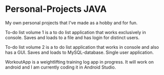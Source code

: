 # Personal-Projects JAVA

My own personal projects that I've made as a hobby and for fun.

To-do list volume 1 is a to do list application that works exclusively in console. Saves and loads to a file and has login for distinct users.

To-do list volume 2 is a to do list application that works in console and also has a GUI. Saves and loads to MySQL-database. Single user application.

WorkoutApp is a weightlifting training log app in progress. It will work on android and I am currently coding it in Android Studio.
